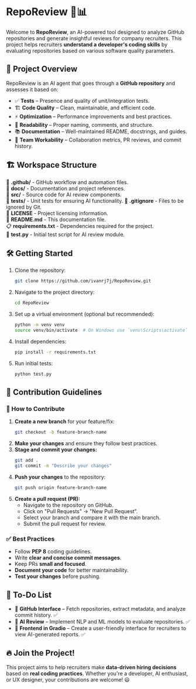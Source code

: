 # RepoReview 🤖📊

Welcome to **RepoReview**, an AI-powered tool designed to analyze GitHub repositories and generate insightful reviews for company recruiters. This project helps recruiters **understand a developer's coding skills** by evaluating repositories based on various software quality parameters.

## 📌 Project Overview

RepoReview is an AI agent that goes through a **GitHub repository** and assesses it based on:
- ✅ **Tests** – Presence and quality of unit/integration tests.
- 🏗️ **Code Quality** – Clean, maintainable, and efficient code.
- ⚡ **Optimization** – Performance improvements and best practices.
- 📖 **Readability** – Proper naming, comments, and structure.
- 📚 **Documentation** – Well-maintained README, docstrings, and guides.
- 👥 **Team Workability** – Collaboration metrics, PR reviews, and commit history.

## 🏗️ Workspace Structure

📂 **.github/** - GitHub workflow and automation files.  
📂 **docs/** - Documentation and project references.  
📂 **src/** - Source code for AI review components.  
📂 **tests/** - Unit tests for ensuring AI functionality. 
📄 **.gitignore** - Files to be ignored by Git.  
📜 **LICENSE** - Project licensing information.  
📘 **README.md** - This documentation file.  
📋 **requirements.txt** - Dependencies required for the project.  
🐍 **test.py** - Initial test script for AI review module.  

## 🛠️ Getting Started

1. Clone the repository:
   ```bash
   git clone https://github.com/ivanrj7j/RepoReview.git
   ```
2. Navigate to the project directory:
   ```bash
   cd RepoReview
   ```
3. Set up a virtual environment (optional but recommended):
   ```bash
   python -m venv venv
   source venv/bin/activate  # On Windows use `venv\Scripts\activate`
   ```
4. Install dependencies:
   ```bash
   pip install -r requirements.txt
   ```
5. Run initial tests:
   ```bash
   python test.py
   ```

## 📢 Contribution Guidelines

### 🔧 How to Contribute

1. **Create a new branch** for your feature/fix:
   ```bash
   git checkout -b feature-branch-name
   ```
2. **Make your changes** and ensure they follow best practices.
3. **Stage and commit your changes:**
   ```bash
   git add .
   git commit -m "Describe your changes"
   ```
4. **Push your changes** to the repository:
   ```bash
   git push origin feature-branch-name
   ```
5. **Create a pull request (PR):**
   - Navigate to the repository on GitHub.
   - Click on "Pull Requests" → "New Pull Request".
   - Select your branch and compare it with the main branch.
   - Submit the pull request for review.

### ✅ Best Practices

- Follow **PEP 8** coding guidelines.
- Write **clear and concise commit messages**.
- Keep PRs **small and focused**.
- **Document your code** for better maintainability.
- **Test your changes** before pushing.

## 🚀 To-Do List

- 🔗 **GitHub Interface** – Fetch repositories, extract metadata, and analyze commit history. ✅
- 🧠 **AI Review** – Implement NLP and ML models to evaluate repositories. ✅
- 🎨 **Frontend in Gradio** – Create a user-friendly interface for recruiters to view AI-generated reports. ✅

## 🔥 Join the Project!

This project aims to help recruiters make **data-driven hiring decisions** based on **real coding practices**. Whether you're a developer, AI enthusiast, or UX designer, your contributions are welcome! 😃

